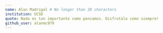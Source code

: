 ```yaml
---
name: Alan Madrigal # No longer than 28 characters
institution: UCSD
quote: Nada es tan importante como pensamos. Disfrutala como siempre!
github_user: alanmc979
---
```

